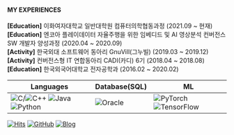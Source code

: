 <!-- ### My name is Hei-Jung and I am a graduate student👩🏻‍💻 -->

<!--![Hei-jung's Github Stats](https://github-readme-stats.vercel.app/api?username=hei-jung&show_icons=true&hide_border=true&theme=dark)-->
<!--[![Top Langs](https://github-readme-stats.vercel.app/api/top-langs/?username=hei-jung&layout=compact&hide_border=true)](https://github.com/hei-jung)-->

#### MY EXPERIENCES

**\[Education\]** 이화여자대학교 일반대학원 컴퓨터의학협동과정 (2021.09 ~ 현재)<br>
**\[Education\]** 엔코아 플레이데이터 자율주행을 위한 임베디드 및 AI 영상분석 컨버전스 SW 개발자 양성과정 (2020.04 ~ 2020.09)<br>
**\[Activity\]** 한국외대 소프트웨어 동아리 GnuVill(그누빌) (2019.03 ~ 2019.12)<br>
**\[Activity\]** 컨버전스형 IT 연합동아리 CADI(카디) 6기 (2018.04 ~ 2018.08)<br>
**\[Education\]** 한국외국어대학교 전자공학과 (2016.02 ~ 2020.02)

|Languages|Database(SQL)|ML|
|---------|-------------|--|
|![C](https://img.shields.io/badge/c-%2300599C.svg?style=for-the-badge&logo=c&logoColor=white)/![C++](https://img.shields.io/badge/c++-%2300599C.svg?style=for-the-badge&logo=c%2B%2B&logoColor=white) ![Java](https://img.shields.io/badge/java-%23ED8B00.svg?style=for-the-badge&logo=java&logoColor=white) ![Python](https://img.shields.io/badge/python-3670A0?style=for-the-badge&logo=python&logoColor=ffdd54)|![Oracle](https://img.shields.io/badge/Oracle-F80000?style=for-the-badge&logo=oracle&logoColor=white)|![PyTorch](https://img.shields.io/badge/PyTorch-%23EE4C2C.svg?style=for-the-badge&logo=PyTorch&logoColor=white) ![TensorFlow](https://img.shields.io/badge/TensorFlow-%23FF6F00.svg?style=for-the-badge&logo=TensorFlow&logoColor=white)|
  
[![Hits](https://hits.seeyoufarm.com/api/count/incr/badge.svg?url=https%3A%2F%2Fgithub.com%2Fhei-jung&count_bg=%23F890B2&title_bg=%23838080&icon=&icon_color=%23FFFFFF&title=hits&edge_flat=false)](https://hits.seeyoufarm.com)
[![GitHub](http://img.shields.io/badge/GitHub-black?style=flat-square&logo=github)](https://github.com/hei-jung)
[![Blog](https://img.shields.io/badge/Blog-badge?style=flat-square&logo=Naver&logoColor=white)](http://blog.naver.com/wkdgpwjd007)

<!--
[![Top Langs](https://github-readme-stats.vercel.app/api/top-langs/?username=hei-jung&layout=compact&hide_border=true&theme=dark)](https://github.com/hei-jung)
-->
<!--
**hei-jung/hei-jung** is a ✨ _special_ ✨ repository because its `README.md` (this file) appears on your GitHub profile.

Here are some ideas to get you started:

- 🔭 I’m currently working on ...
- 🌱 I’m currently learning ...
- 👯 I’m looking to collaborate on ...
- 🤔 I’m looking for help with ...
- 💬 Ask me about ...
- 📫 How to reach me: ...
- 😄 Pronouns: ...
- ⚡ Fun fact: ...
-->
